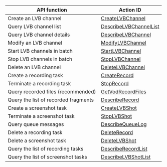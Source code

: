 | API function          | Action ID                                |
| ------------- | ---------------------------------------- |
| Create an LVB channel        | [CreateLVBChannel](https://www.qcloud.com/doc/api/258/4715) |
| Query LVB channel list      | [DescribeLVBChannelList](https://www.qcloud.com/doc/api/258/4716) |
| Query LVB channel details      | [DescribeLVBChannel](https://www.qcloud.com/doc/api/258/4717) |
| Modify an LVB channel        | [ModifyLVBChannel](https://www.qcloud.com/doc/api/258/4718) |
| Start LVB channels in batch      | [StartLVBChannel](https://www.qcloud.com/doc/api/258/4719) |
| Stop LVB channels in batch      | [StopLVBChannel](https://www.qcloud.com/doc/api/258/4720) |
| Delete an LVB channel        | [DeleteLVBChannel](https://www.qcloud.com/doc/api/258/4722) |
| Create a recording task        | [CreateRecord](https://www.qcloud.com/doc/api/258/4723) |
| Terminate a recording task        | [StopRecord](https://www.qcloud.com/doc/api/258/4724) |
| Query recorded files (recommended)     | [GetVodRecordFiles](https://www.qcloud.com/doc/api/258/5823) |
| Query the list of recorded fragments     | [DescribeRecord](https://www.qcloud.com/doc/api/258/4725) |
| Create a screenshot task        | [CreateLVBShot](https://www.qcloud.com/doc/api/258/4726) |
| Terminate a screenshot task        | [StopLVBShot](https://www.qcloud.com/doc/api/258/4727) |
| Query queue messages        | [DescribeQueueLog](https://www.qcloud.com/doc/api/258/4728) |
| Delete a recording task        | [DeleteRecord](https://www.qcloud.com/doc/api/258/4729) |
| Delete a screenshot task        | [DeleteLVBShot](https://www.qcloud.com/doc/api/258/4730) |
| Query the list of recording tasks | [DescribeRecordList](https://www.qcloud.com/document/product/267/4731)|
| Query the list of screenshot tasks |[DescribeLVBShotList](https://www.qcloud.com/document/product/267/4732)|

